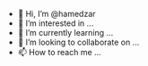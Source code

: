 - 👋 Hi, I’m @hamedzar
- 👀 I’m interested in ...
- 🌱 I’m currently learning ...
- 💞️ I’m looking to collaborate on ...
- 📫 How to reach me ...

<!---
hamedzar/hamedzar is a ✨ special ✨ repository because its `README.md` (this file) appears on your GitHub profile.
You can click the Preview link to take a look at your changes.
--->

